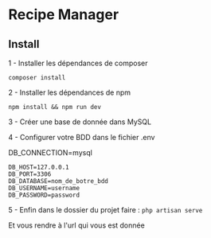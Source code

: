 # Recipe Manager

## Install
1 - Installer les dépendances de composer

`composer install`

2 - Installer les dépendances de npm

`npm install && npm run dev`

3 - Créer une base de donnée dans MySQL

4 - Configurer votre BDD dans le fichier .env

DB_CONNECTION=mysql

```
DB_HOST=127.0.0.1
DB_PORT=3306
DB_DATABASE=nom_de_botre_bdd
DB_USERNAME=username
DB_PASSWORD=password
```

5 - Enfin dans le dossier du projet faire :
`php artisan serve`

Et vous rendre à l'url qui vous est donnée